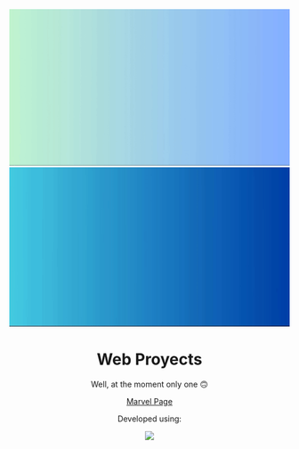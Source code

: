 <!--
**Vic102/Vic102** is a ✨ _special_ ✨ repository because its `README.md` (this file) appears on your GitHub profile.

Here are some ideas to get you started:

- 🔭 I’m currently working on ...
- 🌱 I’m currently learning ...
- 👯 I’m looking to collaborate on ...
- 🤔 I’m looking for help with ...
- 💬 Ask me about ...
- 📫 How to reach me: ...
- 😄 Pronouns: ...
- ⚡ Fun fact: ...
<video width="100%" height="auto" muted="" loop="" autoplay="">
  <source src="GithubIntro.mp4" type="video/mp4">
</video>
-->
<div align="center">
  <img src="Hi_there!!.gif#gh-light-mode-only" width="auto" height="auto" />
  <img src="Hi_there!!_Dark.gif#gh-dark-mode-only" width="auto" height="auto" />
</div>

<div align='center'>
  <h1>
    Web Proyects
  </h1>
  <p>Well, at the moment only one 🙃</p>
  <div>
    <a href='https://marvel-page-beta.vercel.app/'>Marvel Page</a>
    <p>Developed using:</p>
    <p align="center">
      <a href="https://skillicons.dev">
        <img src="https://skillicons.dev/icons?i=react,next" />
      </a>
    </p>
    
  </div>  
</div>
